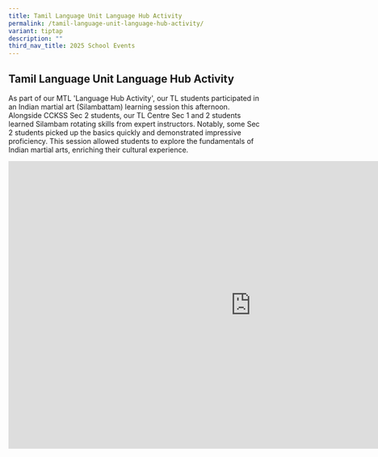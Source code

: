 ```yaml
---
title: Tamil Language Unit Language Hub Activity
permalink: /tamil-language-unit-language-hub-activity/
variant: tiptap
description: ""
third_nav_title: 2025 School Events
---
```

<h2><strong>Tamil Language Unit Language Hub Activity</strong></h2>
<p>As part of our MTL 'Language Hub Activity', our TL students participated
in an Indian martial art (Silambattam) learning session this afternoon.
Alongside CCKSS Sec 2 students, our TL Centre Sec 1 and 2 students learned
Silambam rotating skills from expert instructors. Notably, some Sec 2 students
picked up the basics quickly and demonstrated impressive proficiency. This
session allowed students to explore the fundamentals of Indian martial
arts, enriching their cultural experience.</p>
<div class="iframe-wrapper">
<iframe height="569" width="960" allowfullscreen="true" frameborder="0" src="https://docs.google.com/presentation/d/e/2PACX-1vSDj9ta1H6FcQYH745h_yNypar1WPjew8amG79BsZYQpcyv7-R7qec4rEL2eBn3DhRrRliHQ72YdFwJ/pubembed?start=true&amp;loop=true&amp;delayms=3000"></iframe>
</div>
<p></p>